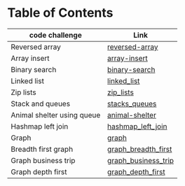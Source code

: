 # Table of Contents
| code challenge | Link                               |
|--|------------------------------------|
| Reversed array | [reversed-array](./reversed-array) |
| Array insert | [array-insert](./array-insert)     |
| Binary search | [binary-search](./binary-search)   |
| Linked list | [linked_list](./linked_list)       |
| Zip lists | [zip_lists](./zip_lists)           |
| Stack and queues | [stacks_queues](./stacks_queues)   |
| Animal shelter using queue | [animal-shelter](./animal_shelter)   |
|Hashmap left join| [hashmap_left_join](./hashmap_left_join)   |
|Graph| [graph](./graph)   |
|Breadth first graph| [graph_breadth_first](./graph_breadth_first)   |
|Graph business trip| [graph_business_trip](./graph_business_trip)   |
|Graph depth first| [graph_depth_first](./graph_depth_first)   |



